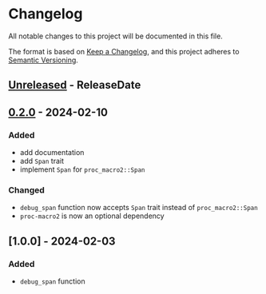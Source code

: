 # Changelog

All notable changes to this project will be documented in this file.

The format is based on [Keep a Changelog](https://keepachangelog.com/en/1.1.0/),
and this project adheres to [Semantic Versioning](https://semver.org/spec/v2.0.0.html).

<!-- next-header -->

## [Unreleased] - ReleaseDate

## [0.2.0] - 2024-02-10

### Added

- add documentation
- add `Span` trait
- implement `Span` for `proc_macro2::Span`

### Changed

- `debug_span` function now accepts `Span` trait instead of `proc_macro2::Span`
- `proc-macro2` is now an optional dependency

## [1.0.0] - 2024-02-03

### Added

- `debug_span` function

<!-- next-url -->
[Unreleased]: https://github.com/smmoosavi/debug-span/compare/v0.2.0...HEAD
[0.2.0]: https://github.com/smmoosavi/debug-span/compare/v0.1.0...v0.2.0
[0.1.0]: https://github.com/smmoosavi/debug-span/tree/v0.1.0
